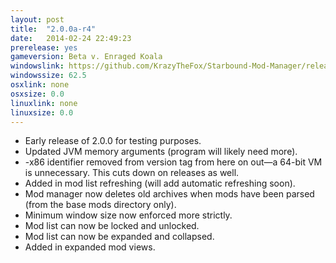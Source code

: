 ```yaml
---
layout: post
title:  "2.0.0a-r4"
date:   2014-02-24 22:49:23
prerelease: yes
gameversion: Beta v. Enraged Koala
windowslink: https://github.com/KrazyTheFox/Starbound-Mod-Manager/releases/download/v2.0.0-alpha.4/Starbound-Mod-Manager-2.0.0a-r4.zip
windowssize: 62.5
osxlink: none
osxsize: 0.0
linuxlink: none
linuxsize: 0.0
---
```

<ul class="hyphen-list">
	<li>Early release of 2.0.0 for testing purposes.</li>
	<li>Updated JVM memory arguments (program will likely need more).</li>
	<li>-x86 identifier removed from version tag from here on out—a 64-bit VM is unnecessary. This cuts down on releases as well.</li>
	<li>Added in mod list refreshing (will add automatic refreshing soon).</li>
	<li>Mod manager now deletes old archives when mods have been parsed (from the base mods directory only).</li>
	<li>Minimum window size now enforced more strictly.</li>
	<li>Mod list can now be locked and unlocked.</li>
	<li>Mod list can now be expanded and collapsed.</li>
	<li>Added in expanded mod views.</li>
</ul>
